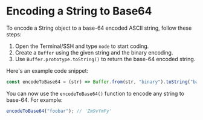 # Encoding a String to Base64

To encode a String object to a base-64 encoded ASCII string, follow these steps:

1. Open the Terminal/SSH and type `node` to start coding.
2. Create a `Buffer` using the given string and the binary encoding.
3. Use `Buffer.prototype.toString()` to return the base-64 encoded string.

Here's an example code snippet:

```js
const encodeToBase64 = (str) => Buffer.from(str, "binary").toString("base64");
```

You can now use the `encodeToBase64()` function to encode any string to base-64. For example:

```js
encodeToBase64("foobar"); // 'Zm9vYmFy'
```
